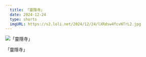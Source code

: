 ```yaml
---
  title: 「靈隱寺」
  date: 2024-12-24
  type: shorts
  imgURL: https://s2.loli.net/2024/12/24/lXRdsw4fcvNTrL2.jpg
---
```


![「靈隱寺」](https://s2.loli.net/2024/12/24/lXRdsw4fcvNTrL2.jpg)

「靈隱寺」
